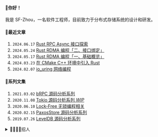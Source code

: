 #### 👋你好！
我是 SF-Zhou，一名软件工程师，目前致力于分布式存储系统的设计和研发。

#### 📝最近文章
1. `2024.06.17` [Rust RPC Async 接口探索](https://sf-zhou.github.io/rust/rust_rpc_async.html)
1. `2024.05.24` [Rust RDMA 编程「二、接口绑定」](https://sf-zhou.github.io/rdma/rust_rdma_programming_02.html)
1. `2024.05.17` [Rust RDMA 编程「一、基础概览」](https://sf-zhou.github.io/rdma/rust_rdma_programming_01.html)
1. `2024.03.23` [在 CMake C++ 环境中引入 Rust](https://sf-zhou.github.io/rust/link_rust_in_cmake_cpp_env.html)
1. `2024.02.07` [io_uring 网络编程](https://sf-zhou.github.io/linux/io_uring_network_programming.html)

#### 📘系列文集
1. `2021.03.02` [bRPC 源码分析系列](https://sf-zhou.github.io/#/bRPC)
1. `2020.11.08` [Tokio 源码分析系列 *WIP*](https://sf-zhou.github.io/#/Tokio)
1. `2020.06.10` [Lock-Free 无锁编程相关](https://sf-zhou.github.io/#/Lock-Free)
1. `2020.02.15` [PaxosStore 源码分析系列](https://sf-zhou.github.io/#/Paxos)
1. `2019.07.26` [LevelDB 源码分析系列](https://sf-zhou.github.io/#/LevelDB)

<details>
<summary>👩‍💼🧑‍💼招人</summary>

如果你对存储、内核、C++ 感兴趣并且最近在看机会，我应该可以帮你内推。坐标杭州，行业量化，[点我发送简历](mailto:sf.zhou@high-flyer.cn)。同时在招 AI 平台开发和深度学习工程师，欢迎丢简历～

</details>
